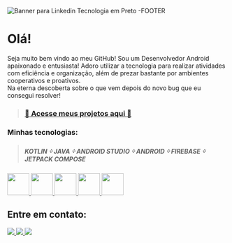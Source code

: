 ![Banner para Linkedin Tecnologia em Preto -FOOTER](https://user-images.githubusercontent.com/107259505/228077908-b1315e9e-2821-4848-99d2-380d425916e0.png)

# Olá!

Seja muito bem vindo ao meu GitHub! Sou um Desenvolvedor Android apaixonado e entusiasta! Adoro utilizar a tecnologia para realizar atividades com eficiência e organização, além de prezar bastante por ambientes cooperativos e proativos. <br>
Na eterna descoberta sobre o que vem depois do novo bug que eu consegui resolver!

> ### [:seedling: Acesse meus projetos aqui :deciduous_tree:](https://github.com/stars/DaniloVolles/lists/best-projects)

### Minhas tecnologias:
> ##### KOTLIN ᠅ JAVA ᠅ ANDROID STUDIO ᠅ ANDROID ᠅ FIREBASE ᠅ JETPACK COMPOSE

<!-- Kotlin -->
<a href="https://kotlinlang.org/">
  <img src= "https://cdn.jsdelivr.net/gh/devicons/devicon/icons/kotlin/kotlin-original.svg" width=50 height=50/>
</a>

<!-- Java -->
<a href="https://www.java.com/">
  <img src= "https://cdn.jsdelivr.net/gh/devicons/devicon/icons/java/java-original.svg" width=50 height=50/>
</a>

<!-- Android Studio -->
<a href="https://developer.android.com/studio">
  <img src= "https://cdn.jsdelivr.net/gh/devicons/devicon/icons/androidstudio/androidstudio-original.svg" width=50 height=50/>
</a>

<!-- Android -->
<a href="https://www.android.com/">
  <img src= "https://cdn.jsdelivr.net/gh/devicons/devicon/icons/android/android-plain.svg" width=50 height=50/>
</a>   

<!-- Firebase -->
<a href="https://firebase.google.com/">
  <img src="https://cdn.jsdelivr.net/gh/devicons/devicon/icons/firebase/firebase-plain.svg" width=50 height=50/>
</a>   


  ## Entre em contato:

  <!-- WhatsApp -->
  <a href="https://api.whatsapp.com/send?phone=5561995165656&text=Ol%C3%A1!%20Vim%20atrav%C3%A9s%20pelo%20seu%20perfil%20do%20GitHub!">
    <img src="https://img.shields.io/badge/WhatsApp-25D366?style=for-the-badge&logo=whatsapp&logoColor=white">
  </a>

  <!-- Email -->
  <a href="mailto:danilo.volles@outlook.com" target="_blank">
    <img src="https://img.shields.io/badge/Microsoft_Outlook-0078D4?style=for-the-badge&logo=microsoft-outlook&logoColor=white">
  </a>

  <!-- LinkedIn -->
  <a href="https://www.linkedin.com/in/danilovolles/" target="_blank">
      <img src="https://img.shields.io/badge/LinkedIn-0077B5?style=for-the-badge&logo=linkedin&logoColor=white"/>
  </a>
